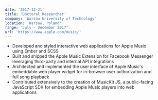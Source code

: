```yaml
---
date: '2017-12-21'
title: 'Doctoral Researcher'
company: 'Warsaw University of Technology'
location: 'Warsaw, Poland'
range: 'July - December 2017'
url: 'https://www.apple.com/music/'
---
```


- Developed and styled interactive web applications for Apple Music using Ember and SCSS
- Built and shipped the Apple Music Extension for Facebook Messenger leveraging third-party and internal API integrations
- Architected and implemented the user interface of Apple Music's embeddable web player widget for in-browser user authorization and full song playback
- Contributed extensively to the creation of MusicKit JS, a public-facing JavaScript SDK for embedding Apple Music players into web applications
